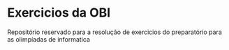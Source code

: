 # Exercicios da OBI
Repositório reservado para a resolução de exercicios do preparatório para as olimpíadas de informatica
